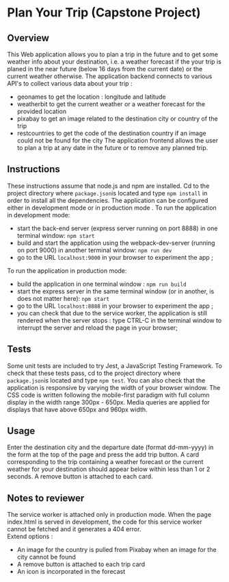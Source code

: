 # Plan Your Trip (Capstone Project)
## Overview
This Web application allows you to plan a trip in the future and to get some weather info about your destination, i.e. a weather forecast if the your trip is planed in the near future (below 16 days from the current date) or the current weather otherwise.
The application backend connects to various API's to collect various data about your trip : 
  - geonames to get the location : longitude and latitude
  - weatherbit to get the current weather or a weather forecast for the provided location
  - pixabay to get an image related to the destination city or country of the trip
  - restcountries to get the code of the destination country if an image could not be found for the city
The application frontend allows the user to plan a trip at any date in the future or to remove any planned trip.  
## Instructions
These instructions assume that node.js and npm are installed.
Cd to the project directory where `package.json`is located and type `npm install` in order to install all the dependencies. The application can be configured either in development mode or in production mode .
To run the application in development mode:  
  - start the back-end server (express server running on port 8888) in one terminal window: `npm start`
  - build and start the application using the webpack-dev-server (running on port 9000) in another terminal window: `npm run dev`
  - go to the URL `localhost:9000` in your browser to experiment the app ;
  
To run the application in production mode:
  - build the application in one terminal window : `npm run build`
  - start the express server in the same terminal window (or in another, is does not matter here): `npm start`
  - go to the URL `localhost:8888` in your browser to experiment the app ;
  - you can check that due to the service worker, the application is still rendered when the server stops : type CTRL-C in the terminal window to interrupt the server and reload the page in your browser; 

## Tests
Some unit tests are included to try Jest, a JavaScript Testing Framework. To check that these tests pass, cd to the project directory where `package.json`is located and type `npm test`.
You can also check that the application is responsive by varying the width of your browser window. The CSS code is written following the mobile-first paradigm with full column display in the width range 300px - 650px. Media queries are applied for displays that have above 650px and 960px width.

## Usage
Enter the destination city and the departure date (format dd-mm-yyyy) in the form at the top of the page and press the add trip button. A card corresponding to the trip containing a weather forecast or the current weather for your destination should appear below within less than 1 or 2 seconds. A remove button is attached to each card.  

## Notes to reviewer
The service worker is attached only in production mode. When the page index.html is served in development, the code for this service worker cannot be fetched and it generates a 404 error. <br/>
Extend  options : 
  - An image for the country is pulled from Pixabay when an image for the city cannot be found 
  - A remove button is attached to each trip card
  - An icon is incorporated in the forecast


